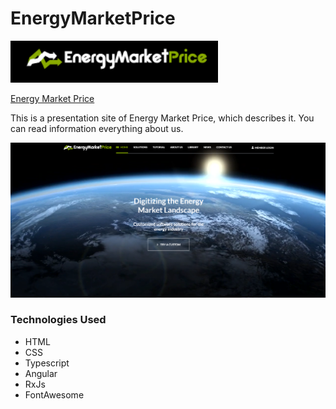 # EnergyMarketPrice

![Logo Image](src/assets/images/logos/black_logo.png)

[Energy Market Price](https://energy-market-price.web.app/)

This is a presentation site of Energy Market Price, which describes it. You can read information everything about us.

![Image](src/assets/images/backgrounds/app_background.png)


### Technologies Used
* HTML
* CSS
* Typescript
* Angular
* RxJs
* FontAwesome

